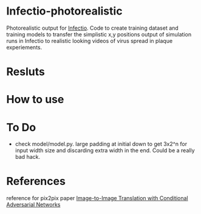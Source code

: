 # Infectio-photorealistic
Photorealistic output for [Infectio](http://). Code to create training dataset
and training models to transfer the simplistic x,y positions output of simulation
runs in Infectio to realistic looking videos of virus spread in plaque experiements.

# Resluts

# How to use

# To Do
* check model/model.py. large padding at initial down to get 3x2^n for input width size
and discarding extra width in the end. Could be a really bad hack.

# References
reference for pix2pix paper [Image-to-Image Translation with Conditional Adversarial Networks](https://arxiv.org/pdf/1611.07004.pdf)